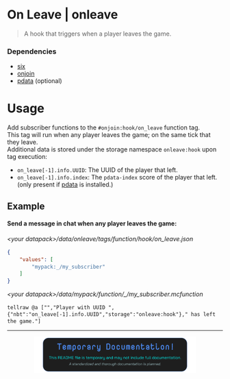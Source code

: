 # On Leave | onleave
> A hook that triggers when a player leaves the game.
### Dependencies
- [six](https://github.com/sixslime/six)
- [onjoin](https://github.com/sixslime/onjoin)
- [pdata](https://github.com/sixslime/pdata) (optional)

# Usage
Add subscriber functions to the `#onjoin:hook/on_leave` function tag. \
This tag will run when any player leaves the game; on the same tick that they leave. \
Additional data is stored under the storage namespace `onleave:hook` upon tag execution:
- `on_leave[-1].info.UUID`: The UUID of the player that left.
- `on_leave[-1].info.index`: The `pdata-index` score of the player that left. (only present if [pdata](github.com/sixslime/onjoin) is installed.)
## Example
#### Send a message in chat when any player leaves the game:  
*\<your datapack\>/data/onleave/tags/function/hook/on_leave.json*
```json
{
    "values": [
        "mypack:_/my_subscriber"
    ]
}
```
*\<your datapack\>/data/mypack/function/\_/my\_subscriber.mcfunction*
```mcfunction
tellraw @a ["","Player with UUID ",{"nbt":"on_leave[-1].info.UUID","storage":"onleave:hook"}," has left the game."]
```

___

<p align="center">
  <img src="https://raw.githubusercontent.com/sixslime/sixslime.github.io/refs/heads/main/info/logos/temporary_documentation.svg" width="75%" alt="Temporary Documentation Tag"/>
</p>
